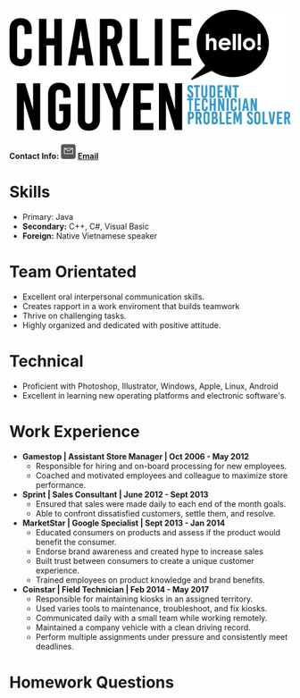 ![Name Format](name-header.png) 
#### Contact Info: ![email-icon](mail-contact-icon.png) [Email](mailto:charliekid19@gmail.com)

# Skills
- Primary: Java
- **Secondary:** C++, C#, Visual Basic
- **Foreign:** Native Vietnamese speaker

# Team Orientated
- Excellent oral interpersonal communication skills.
- Creates rapport in a work enviroment that builds teamwork 
- Thrive on challenging tasks. 
- Highly organized and dedicated with positive attitude.

# Technical
- Proficient with Photoshop, Illustrator, Windows, Apple, Linux, Android 
- Excellent in learning new operating platforms and electronic software's. 

# Work Experience
- **Gamestop | Assistant Store Manager | Oct 2006 - May 2012**
    - Responsible for hiring and on-board processing for new employees. 
    - Coached and motivated employees and colleague to maximize store performance.
- **Sprint | Sales Consultant | June 2012 - Sept 2013**
    - Ensured that sales were made daily to each end of the month goals. 
    - Able to confront dissatisfied customers, settle them, and resolve.
- **MarketStar | Google Specialist | Sept 2013 - Jan 2014**
    - Educated consumers on products and assess if the product would benefit the consumer.
    - Endorse brand awareness and created hype to increase sales
    - Built trust between consumers to create a unique customer experience.
    - Trained employees on product knowledge and brand benefits.
- **Coinstar | Field Technician | Feb 2014 - May 2017**
    - Responsible for maintaining kiosks in an assigned territory. 
    - Used varies tools to maintenance, troubleshoot, and fix kiosks. 
    - Communicated daily with a small team while working remotely.
    - Maintained a company vehicle with a clean driving record.
    - Perform multiple assignments under pressure and consistently meet deadlines.
 
 # Homework Questions
